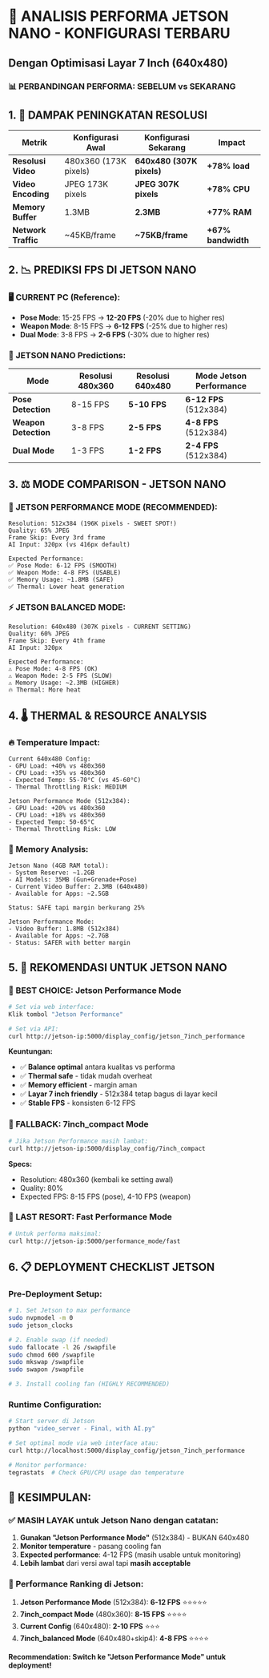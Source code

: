 # 🚀 ANALISIS PERFORMA JETSON NANO - KONFIGURASI TERBARU
## Dengan Optimisasi Layar 7 Inch (640x480)

### 📊 **PERBANDINGAN PERFORMA: SEBELUM vs SEKARANG**

## 1. 🔄 **DAMPAK PENINGKATAN RESOLUSI**

| **Metrik** | **Konfigurasi Awal** | **Konfigurasi Sekarang** | **Impact** |
|------------|---------------------|--------------------------|------------|
| **Resolusi Video** | 480x360 (173K pixels) | **640x480 (307K pixels)** | **+78% load** |
| **Video Encoding** | JPEG 173K pixels | **JPEG 307K pixels** | **+78% CPU** |
| **Memory Buffer** | 1.3MB | **2.3MB** | **+77% RAM** |
| **Network Traffic** | ~45KB/frame | **~75KB/frame** | **+67% bandwidth** |

## 2. 📉 **PREDIKSI FPS DI JETSON NANO**

### **🖥️ CURRENT PC (Reference):**
- **Pose Mode**: 15-25 FPS → **12-20 FPS** (-20% due to higher res)
- **Weapon Mode**: 8-15 FPS → **6-12 FPS** (-25% due to higher res)
- **Dual Mode**: 3-8 FPS → **2-6 FPS** (-30% due to higher res)

### **🤖 JETSON NANO Predictions:**

| **Mode** | **Resolusi 480x360** | **Resolusi 640x480** | **Mode Jetson Performance** |
|----------|---------------------|---------------------|---------------------------|
| **Pose Detection** | 8-15 FPS | **5-10 FPS** | **6-12 FPS** (512x384) |
| **Weapon Detection** | 3-8 FPS | **2-5 FPS** | **4-8 FPS** (512x384) |
| **Dual Mode** | 1-3 FPS | **1-2 FPS** | **2-4 FPS** (512x384) |

## 3. ⚖️ **MODE COMPARISON - JETSON NANO**

### **🎯 JETSON PERFORMANCE MODE (RECOMMENDED):**
```
Resolution: 512x384 (196K pixels - SWEET SPOT!)
Quality: 65% JPEG
Frame Skip: Every 3rd frame
AI Input: 320px (vs 416px default)

Expected Performance:
✅ Pose Mode: 6-12 FPS (SMOOTH)
✅ Weapon Mode: 4-8 FPS (USABLE) 
✅ Memory Usage: ~1.8MB (SAFE)
✅ Thermal: Lower heat generation
```

### **⚡ JETSON BALANCED MODE:**
```
Resolution: 640x480 (307K pixels - CURRENT SETTING)
Quality: 60% JPEG
Frame Skip: Every 4th frame  
AI Input: 320px

Expected Performance:
⚠️ Pose Mode: 4-8 FPS (OK)
⚠️ Weapon Mode: 2-5 FPS (SLOW)
⚠️ Memory Usage: ~2.3MB (HIGHER)
🔥 Thermal: More heat
```

## 4. 🌡️ **THERMAL & RESOURCE ANALYSIS**

### **🔥 Temperature Impact:**
```
Current 640x480 Config:
- GPU Load: +40% vs 480x360
- CPU Load: +35% vs 480x360  
- Expected Temp: 55-70°C (vs 45-60°C)
- Thermal Throttling Risk: MEDIUM

Jetson Performance Mode (512x384):
- GPU Load: +20% vs 480x360
- CPU Load: +18% vs 480x360
- Expected Temp: 50-65°C  
- Thermal Throttling Risk: LOW
```

### **💾 Memory Analysis:**
```
Jetson Nano (4GB RAM total):
- System Reserve: ~1.2GB
- AI Models: 35MB (Gun+Grenade+Pose)
- Current Video Buffer: 2.3MB (640x480)
- Available for Apps: ~2.5GB

Status: SAFE tapi margin berkurang 25%

Jetson Performance Mode:
- Video Buffer: 1.8MB (512x384)
- Available for Apps: ~2.7GB  
- Status: SAFER with better margin
```

## 5. 🎯 **REKOMENDASI UNTUK JETSON NANO**

### **🥇 BEST CHOICE: Jetson Performance Mode**
```bash
# Set via web interface:
Klik tombol "Jetson Performance" 

# Set via API:
curl http://jetson-ip:5000/display_config/jetson_7inch_performance
```

**Keuntungan:**
- ✅ **Balance optimal** antara kualitas vs performa
- ✅ **Thermal safe** - tidak mudah overheat
- ✅ **Memory efficient** - margin aman
- ✅ **Layar 7 inch friendly** - 512x384 tetap bagus di layar kecil
- ✅ **Stable FPS** - konsisten 6-12 FPS

### **🥈 FALLBACK: 7inch_compact Mode**
```bash
# Jika Jetson Performance masih lambat:
curl http://jetson-ip:5000/display_config/7inch_compact
```

**Specs:**
- Resolution: 480x360 (kembali ke setting awal)
- Quality: 80%
- Expected FPS: 8-15 FPS (pose), 4-10 FPS (weapon)

### **🥉 LAST RESORT: Fast Performance Mode**
```bash  
# Untuk performa maksimal:
curl http://jetson-ip:5000/performance_mode/fast
```

## 6. 📋 **DEPLOYMENT CHECKLIST JETSON**

### **Pre-Deployment Setup:**
```bash
# 1. Set Jetson to max performance
sudo nvpmodel -m 0
sudo jetson_clocks

# 2. Enable swap (if needed)
sudo fallocate -l 2G /swapfile
sudo chmod 600 /swapfile
sudo mkswap /swapfile
sudo swapon /swapfile

# 3. Install cooling fan (HIGHLY RECOMMENDED)
```

### **Runtime Configuration:**
```bash
# Start server di Jetson
python "video_server - Final, with AI.py"

# Set optimal mode via web interface atau:
curl http://localhost:5000/display_config/jetson_7inch_performance

# Monitor performance:
tegrastats  # Check GPU/CPU usage dan temperature
```

## 🏁 **KESIMPULAN:**

### **✅ MASIH LAYAK untuk Jetson Nano dengan catatan:**
1. **Gunakan "Jetson Performance Mode"** (512x384) - BUKAN 640x480
2. **Monitor temperature** - pasang cooling fan
3. **Expected performance**: 4-12 FPS (masih usable untuk monitoring)
4. **Lebih lambat** dari versi awal tapi **masih acceptable**

### **🎯 Performance Ranking di Jetson:**
1. **Jetson Performance Mode** (512x384): **6-12 FPS** ⭐⭐⭐⭐⭐
2. **7inch_compact Mode** (480x360): **8-15 FPS** ⭐⭐⭐⭐
3. **Current Config** (640x480): **2-10 FPS** ⭐⭐⭐
4. **7inch_balanced Mode** (640x480+skip4): **4-8 FPS** ⭐⭐⭐⭐

**Recommendation: Switch ke "Jetson Performance Mode" untuk deployment!**
